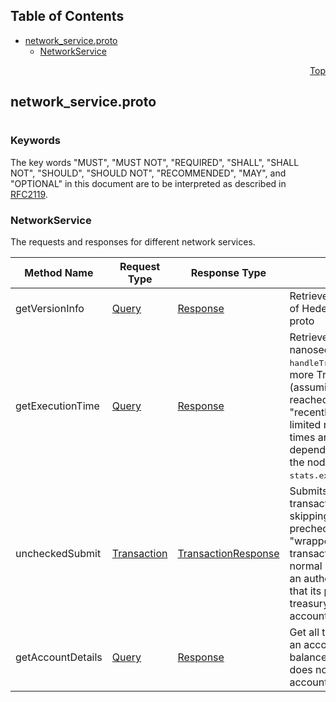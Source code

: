 ## Table of Contents

- [network_service.proto](#network_service-proto)
    - [NetworkService](#proto-NetworkService)
  



<a name="network_service-proto"></a>
<p align="right"><a href="#top">Top</a></p>

## network_service.proto
#

### Keywords
The key words "MUST", "MUST NOT", "REQUIRED", "SHALL", "SHALL NOT",
"SHOULD", "SHOULD NOT", "RECOMMENDED", "MAY", and "OPTIONAL" in this
document are to be interpreted as described in [RFC2119](https://www.ietf.org/rfc/rfc2119).

 <!-- end messages -->

 <!-- end enums -->

 <!-- end HasExtensions -->


<a name="proto-NetworkService"></a>

### NetworkService
The requests and responses for different network services.

| Method Name | Request Type | Response Type | Description |
| ----------- | ------------ | ------------- | ------------|
| getVersionInfo | [Query](#proto-Query) | [Response](#proto-Response) | Retrieves the active versions of Hedera Services and HAPI proto |
| getExecutionTime | [Query](#proto-Query) | [Response](#proto-Response) | Retrieves the time in nanoseconds spent in <tt>handleTransaction</tt> for one or more TransactionIDs (assuming they have reached consensus "recently", since only a limited number of execution times are kept in-memory, depending on the value of the node-local property <tt>stats.executionTimesToTrack</tt>). |
| uncheckedSubmit | [Transaction](#proto-Transaction) | [TransactionResponse](#proto-TransactionResponse) | Submits a "wrapped" transaction to the network, skipping its standard prechecks. (Note that the "wrapper" <tt>UncheckedSubmit</tt> transaction is still subject to normal prechecks, including an authorization requirement that its payer be either the treasury or system admin account.) |
| getAccountDetails | [Query](#proto-Query) | [Response](#proto-Response) | Get all the information about an account, including balance and allowances. This does not get the list of account records. |

 <!-- end services -->


